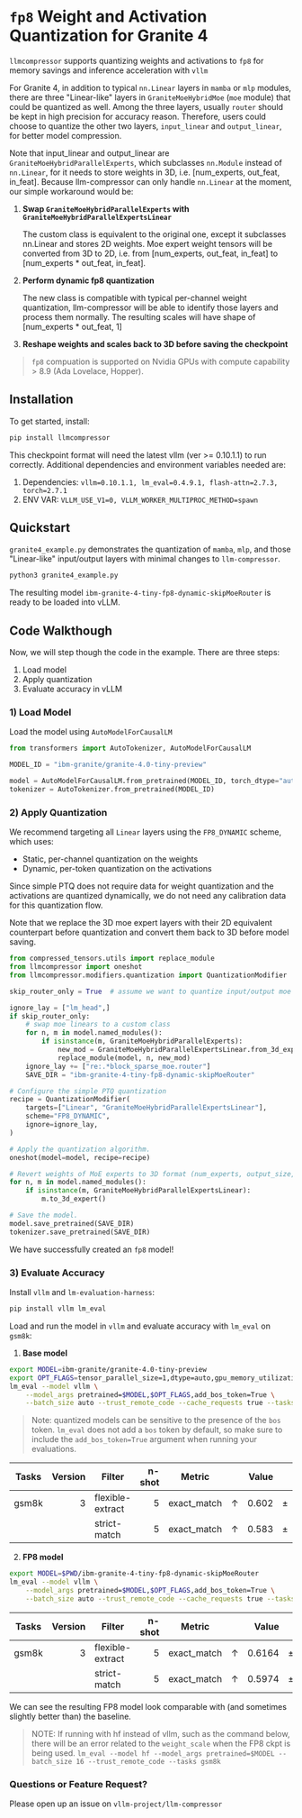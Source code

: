 # `fp8` Weight and Activation Quantization for Granite 4

`llmcompressor` supports quantizing weights and activations to `fp8` for memory savings and inference acceleration with `vllm`

For Granite 4, in addition to typical `nn.Linear` layers in `mamba` or `mlp` modules, there are three "Linear-like" layers in `GraniteMoeHybridMoe` (`moe` module) that could be quantized as well. Among the three layers, usually `router` should be kept in high precision for accuracy reason. Therefore, users could choose to quantize the other two layers, `input_linear` and `output_linear`, for better model compression.

Note that input_linear and output_linear are `GraniteMoeHybridParallelExperts`, which subclasses `nn.Module` instead of `nn.Linear`, for it needs to store weights in 3D, i.e. [num_experts, out_feat, in_feat]. Because llm-compressor can only handle `nn.Linear` at the moment, our simple workaround would be:
1. **Swap `GraniteMoeHybridParallelExperts` with `GraniteMoeHybridParallelExpertsLinear`**

   The custom class is equivalent to the original one, except it subclasses nn.Linear and stores 2D weights. Moe expert weight tensors will be converted from 3D to 2D, i.e. from [num_experts, out_feat, in_feat] to [num_experts * out_feat, in_feat].
2. **Perform dynamic fp8 quantization**

   The new class is compatible with typical per-channel weight quantization, llm-compressor will be able to identify those layers and process them normally. The resulting scales will have shape of [num_experts * out_feat, 1]
3. **Reshape weights and scales back to 3D before saving the checkpoint**

> `fp8` compuation is supported on Nvidia GPUs with compute capability > 8.9 (Ada Lovelace, Hopper).

## Installation

To get started, install:

```bash
pip install llmcompressor
```

This checkpoint format will need the latest vllm (ver >= 0.10.1.1) to run correctly. Additional dependencies and environment variables needed are:
1. Dependencies:  `vllm=0.10.1.1, lm_eval=0.4.9.1, flash-attn=2.7.3, torch=2.7.1`
2. ENV VAR:  `VLLM_USE_V1=0, VLLM_WORKER_MULTIPROC_METHOD=spawn`

## Quickstart

`granite4_example.py` demonstrates the quantization of `mamba`, `mlp`, and those
"Linear-like" input/output layers with minimal changes to `llm-compressor`.


```bash
python3 granite4_example.py
```

The resulting model `ibm-granite-4-tiny-fp8-dynamic-skipMoeRouter` is ready to be loaded into vLLM.

## Code Walkthough

Now, we will step though the code in the example. There are three steps:
1) Load model
2) Apply quantization
3) Evaluate accuracy in vLLM

### 1) Load Model

Load the model using `AutoModelForCausalLM`

```python
from transformers import AutoTokenizer, AutoModelForCausalLM

MODEL_ID = "ibm-granite/granite-4.0-tiny-preview"

model = AutoModelForCausalLM.from_pretrained(MODEL_ID, torch_dtype="auto")
tokenizer = AutoTokenizer.from_pretrained(MODEL_ID)
```

### 2) Apply Quantization

We recommend targeting all `Linear` layers using the `FP8_DYNAMIC` scheme, which uses:
- Static, per-channel quantization on the weights
- Dynamic, per-token quantization on the activations

Since simple PTQ does not require data for weight quantization and the activations are quantized dynamically, we do not need any calibration data for this quantization flow.

Note that we replace the 3D moe expert layers with their 2D equivalent counterpart before quantization and convert them back to 3D before model saving.

```python
from compressed_tensors.utils import replace_module
from llmcompressor import oneshot
from llmcompressor.modifiers.quantization import QuantizationModifier

skip_router_only = True  # assume we want to quantize input/output moe layers

ignore_lay = ["lm_head",]
if skip_router_only:
    # swap moe linears to a custom class
    for n, m in model.named_modules():
        if isinstance(m, GraniteMoeHybridParallelExperts):
            new_mod = GraniteMoeHybridParallelExpertsLinear.from_3d_expert(m)
            replace_module(model, n, new_mod)
    ignore_lay += ["re:.*block_sparse_moe.router"]
    SAVE_DIR = "ibm-granite-4-tiny-fp8-dynamic-skipMoeRouter"

# Configure the simple PTQ quantization
recipe = QuantizationModifier(
    targets=["Linear", "GraniteMoeHybridParallelExpertsLinear"],
    scheme="FP8_DYNAMIC",
    ignore=ignore_lay,
)

# Apply the quantization algorithm.
oneshot(model=model, recipe=recipe)

# Revert weights of MoE experts to 3D format (num_experts, output_size, input_size)
for n, m in model.named_modules():
    if isinstance(m, GraniteMoeHybridParallelExpertsLinear):
        m.to_3d_expert()

# Save the model.
model.save_pretrained(SAVE_DIR)
tokenizer.save_pretrained(SAVE_DIR)
```

We have successfully created an `fp8` model!

### 3) Evaluate Accuracy

Install `vllm` and `lm-evaluation-harness`:

```bash
pip install vllm lm_eval
```

Load and run the model in `vllm` and evaluate accuracy with `lm_eval` on `gsm8k`:

1. **Base model**
```bash
export MODEL=ibm-granite/granite-4.0-tiny-preview
export OPT_FLAGS=tensor_parallel_size=1,dtype=auto,gpu_memory_utilization=0.95,enable_prefix_caching=False,max_model_len=8192
lm_eval --model vllm \
    --model_args pretrained=$MODEL,$OPT_FLAGS,add_bos_token=True \
    --batch_size auto --trust_remote_code --cache_requests true --tasks gsm8k
```
> Note: quantized models can be sensitive to the presence of the `bos` token. `lm_eval` does not add a `bos` token by default, so make sure to include the `add_bos_token=True` argument when running your evaluations.


|Tasks|Version|     Filter     |n-shot|  Metric   |   |Value|   |Stderr|
|-----|------:|----------------|-----:|-----------|---|----:|---|-----:|
|gsm8k|      3|flexible-extract|     5|exact_match|↑  |0.602|±  |0.0135|
|     |       |strict-match    |     5|exact_match|↑  |0.583|±  |0.0136|

2. **FP8 model**
```bash
export MODEL=$PWD/ibm-granite-4-tiny-fp8-dynamic-skipMoeRouter 
lm_eval --model vllm \
    --model_args pretrained=$MODEL,$OPT_FLAGS,add_bos_token=True \
    --batch_size auto --trust_remote_code --cache_requests true --tasks gsm8k
```

|Tasks|Version|     Filter     |n-shot|  Metric   |   |Value |   |Stderr|
|-----|------:|----------------|-----:|-----------|---|-----:|---|-----:|
|gsm8k|      3|flexible-extract|     5|exact_match|↑  |0.6164|±  |0.0134|
|     |       |strict-match    |     5|exact_match|↑  |0.5974|±  |0.0135|

We can see the resulting FP8 model look comparable with (and sometimes slightly better than) the baseline.

> NOTE: If running with hf instead of vllm, such as the command below, there will be an error
related to the `weight_scale` when the FP8 ckpt is being used.
`lm_eval --model hf --model_args pretrained=$MODEL --batch_size 16 --trust_remote_code --tasks gsm8k`


### Questions or Feature Request?

Please open up an issue on `vllm-project/llm-compressor`
